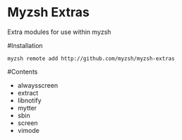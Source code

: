 # Myzsh Extras
Extra modules for use within myzsh

#Installation
```
myzsh remote add http://github.com/myzsh/myzsh-extras
```

#Contents
* alwaysscreen
* extract
* libnotify
* mytter
* sbin
* screen
* vimode
